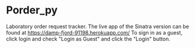 # Porder_py
Laboratory order request tracker. The live app of the Sinatra version can be found at https://damp-fjord-91198.herokuapp.com/ To sign in as a guest, click login and check "Login as Guest" and click the "Login" button.
